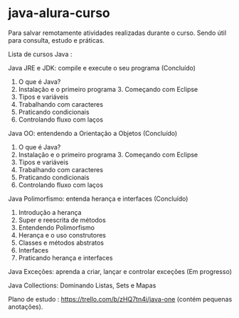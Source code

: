 # java-alura-curso
Para salvar remotamente atividades realizadas durante o curso. Sendo útil para consulta, estudo e práticas.

Lista de cursos Java :

Java JRE e JDK: compile e execute o seu programa (Concluído)
  1. O que é Java?
  2. Instalação e o primeiro programa 3. Começando com Eclipse
  4. Tipos e variáveis
  5. Trabalhando com caracteres
  6. Praticando condicionais
  7. Controlando fluxo com laços

Java OO: entendendo a Orientação a Objetos (Concluído)
  1. O que é Java?
  2. Instalação e o primeiro programa 3. Começando com Eclipse
  4. Tipos e variáveis
  5. Trabalhando com caracteres
  6. Praticando condicionais
  7. Controlando fluxo com laços

Java Polimorfismo: entenda herança e interfaces (Concluído)
  1. Introdução a herança
  2. Super e reescrita de métodos 
  3. Entendendo Polimorfismo
  4. Herança e o uso construtores 
  5. Classes e métodos abstratos
  6. Interfaces
  7. Praticando herança e interfaces

Java Exceções: aprenda a criar, lançar e controlar exceções (Em progresso)

Java Collections: Dominando Listas, Sets e Mapas

Plano de estudo : https://trello.com/b/zHQ7tn4i/java-one (contém pequenas anotações).
